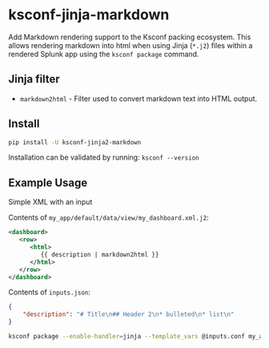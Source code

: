 # ksconf-jinja-markdown

Add Markdown rendering support to the Ksconf packing ecosystem.
This allows rendering markdown into html when using Jinja (`*.j2`) files within
a rendered Splunk app using the `ksconf package` command.

## Jinja filter

* `markdown2html` - Filter used to convert markdown text into HTML output.

## Install

```sh
pip install -U ksconf-jinja2-markdown
```

Installation can be validated by running:  `ksconf --version`


## Example Usage

Simple XML with an input

Contents of `my_app/default/data/view/my_dashboard.xml.j2`:

```xml
<dashboard>
   <row>
      <html>
         {{ description | markdown2html }}
      </html>
   </row>
</dashboard>
```

Contents of `inputs.json`:

```json
{
    "description": "# Title\n## Header 2\n* bulleted\n* list\n"
}
```

```sh
ksconf package --enable-handler=jinja --template_vars @inputs.conf my_app
```
